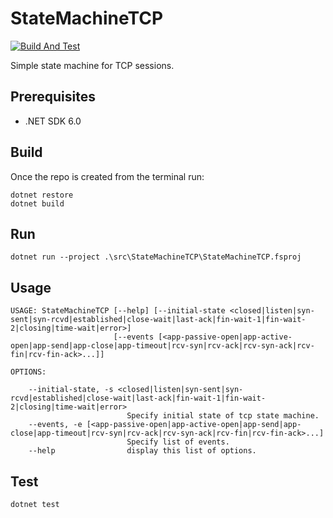 # StateMachineTCP
[![Build And Test](https://github.com/dpanfilyonok/StateMachineTCP/actions/workflows/ci.yml/badge.svg?branch=main)](https://github.com/dpanfilyonok/StateMachineTCP/actions/workflows/ci.yml)

Simple state machine for TCP sessions.

## Prerequisites
- .NET SDK 6.0

## Build
Once the repo is created from the terminal run:
```shell
dotnet restore
dotnet build
```

## Run
```shell
dotnet run --project .\src\StateMachineTCP\StateMachineTCP.fsproj
```

## Usage
```
USAGE: StateMachineTCP [--help] [--initial-state <closed|listen|syn-sent|syn-rcvd|established|close-wait|last-ack|fin-wait-1|fin-wait-2|closing|time-wait|error>]
                       [--events [<app-passive-open|app-active-open|app-send|app-close|app-timeout|rcv-syn|rcv-ack|rcv-syn-ack|rcv-fin|rcv-fin-ack>...]]

OPTIONS:

    --initial-state, -s <closed|listen|syn-sent|syn-rcvd|established|close-wait|last-ack|fin-wait-1|fin-wait-2|closing|time-wait|error>
                          Specify initial state of tcp state machine.
    --events, -e [<app-passive-open|app-active-open|app-send|app-close|app-timeout|rcv-syn|rcv-ack|rcv-syn-ack|rcv-fin|rcv-fin-ack>...]
                          Specify list of events.
    --help                display this list of options.
```


## Test
```shell
dotnet test
```